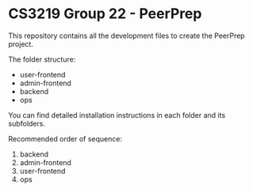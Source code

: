 # CS3219 Group 22 - PeerPrep
This repository contains all the development files to create the PeerPrep project.

The folder structure:
- user-frontend
- admin-frontend
- backend
- ops

You can find detailed installation instructions in each folder and its subfolders.

Recommended order of sequence:
1. backend
1. admin-frontend
1. user-frontend
1. ops